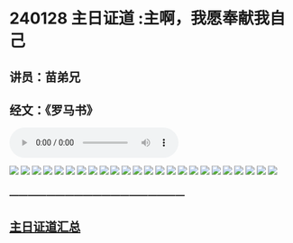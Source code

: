 # 240128 主日证道 :主啊，我愿奉献我自己
## 讲员：苗弟兄
## 经文：《罗马书》

<audio controls src="./240128.mp3"></audio>

![](./01.jpg)
![](./02.jpg)
![](./03.jpg)
![](./04.jpg)
![](./05.jpg)
![](./06.jpg)
![](./07.jpg)
![](./08.jpg)
![](./09.jpg)
![](./10.jpg)
![](./11.jpg)
![](./12.jpg)
![](./13.jpg)
![](./14.jpg)
![](./15.jpg)
![](./16.jpg)
![](./17.jpg)
![](./18.jpg)
![](./19.jpg)
![](./20.jpg)
![](./21.jpg)
![](./22.jpg)
![](./23.jpg)
![](./24.jpg)



### ———————————————————

## [主日证道汇总](https://nccchurch.github.io/Sermons/)



